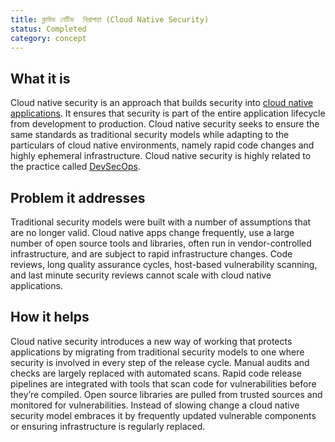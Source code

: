 ```yaml
---
title: ক্লাউড নেটিভ  নিরাপত্তা (Cloud Native Security)
status: Completed
category: concept
---
```


## What it is

Cloud native security is an approach that builds security into [cloud native applications](/cloud_native_apps/). It ensures that security is part of the entire application lifecycle from development to production. Cloud native security seeks to ensure the same standards as traditional security models while adapting to the particulars of cloud native environments, namely rapid code changes and highly ephemeral infrastructure. Cloud native security is highly related to the practice called [DevSecOps](/devsecops/).

## Problem it addresses

Traditional security models were built with a number of assumptions that are no longer valid. Cloud native apps change frequently, use a large number of open source tools and libraries, often run in vendor-controlled infrastructure, and are subject to rapid infrastructure changes. Code reviews, long quality assurance cycles, host-based vulnerability scanning, and last minute security reviews cannot scale with cloud native applications.

## How it helps

Cloud native security introduces a new way of working that protects applications by migrating from traditional security models to one where security is involved in every step of the release cycle. Manual audits and checks are largely replaced with automated scans. Rapid code release pipelines are integrated with tools that scan code for vulnerabilities before they’re compiled. Open source libraries are pulled from trusted sources and monitored for vulnerabilities. Instead of slowing change a cloud native security model embraces it by frequently updated vulnerable components or ensuring infrastructure is regularly replaced.
